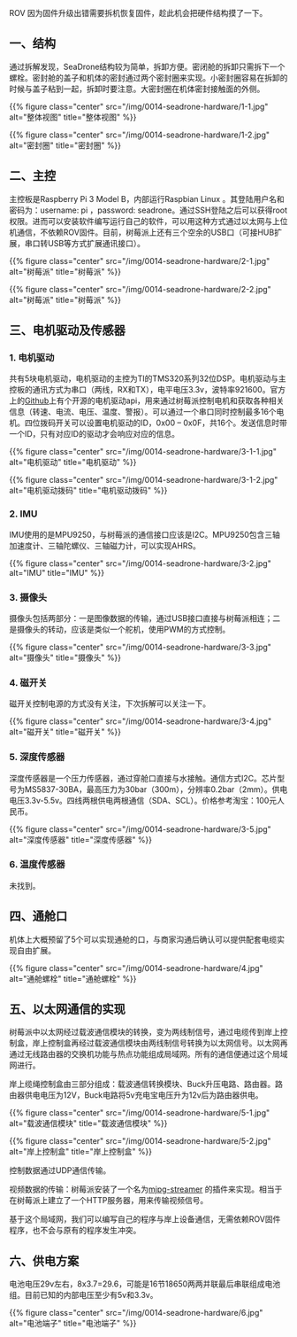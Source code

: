 ROV 因为固件升级出错需要拆机恢复固件，趁此机会把硬件结构摸了一下。  
<!--more-->

## 一、结构

通过拆解发现，SeaDrone结构较为简单，拆卸方便。密闭舱的拆卸只需拆下一个螺栓。密封舱的盖子和机体的密封通过两个密封圈来实现。小密封圈容易在拆卸的时候与盖子粘到一起，拆卸时要注意。大密封圈在机体密封接触面的外侧。

{{% figure class="center" src="/img/0014-seadrone-hardware/1-1.jpg" alt="整体视图" title="整体视图" %}}   

{{% figure class="center" src="/img/0014-seadrone-hardware/1-2.jpg" alt="密封圈" title="密封圈" %}}   



## 二、主控

主控板是Raspberry Pi 3 Model B，内部运行Raspbian Linux 。其登陆用户名和密码为：username: pi ，password: seadrone。通过SSH登陆之后可以获得root 权限。进而可以安装软件编写运行自己的软件，可以用这种方式通过以太网与上位机通信，不依赖ROV固件。目前，树莓派上还有三个空余的USB口（可接HUB扩展，串口转USB等方式扩展通讯接口）。

{{% figure class="center" src="/img/0014-seadrone-hardware/2-1.jpg" alt="树莓派" title="树莓派" %}}   

{{% figure class="center" src="/img/0014-seadrone-hardware/2-2.jpg" alt="树莓派" title="树莓派" %}}   



## 三、电机驱动及传感器

### 1. 电机驱动

共有5块电机驱动，电机驱动的主控为TI的TMS320系列32位DSP。电机驱动与主控板的通讯方式为串口（两线，RX和TX），电平电压3.3v，波特率921600。官方上的[Github](https://github.com/orobotix/SeaDrone-Smart-Thruster-Library)上有个开源的电机驱动api，用来通过树莓派控制电机和获取各种相关信息（转速、电流、电压、温度、警报）。可以通过一个串口同时控制最多16个电机。四位拨码开关可以设置电机驱动的ID，0x00 – 0x0F，共16个。发送信息时带一个ID，只有对应ID的驱动才会响应对应的信息。  

{{% figure class="center" src="/img/0014-seadrone-hardware/3-1-1.jpg" alt="电机驱动" title="电机驱动" %}}   

{{% figure class="center" src="/img/0014-seadrone-hardware/3-1-2.jpg" alt="电机驱动拨码" title="电机驱动拨码" %}}   

### 2. IMU

IMU使用的是MPU9250，与树莓派的通信接口应该是I2C。MPU9250包含三轴加速度计、三轴陀螺仪、三轴磁力计，可以实现AHRS。

{{% figure class="center" src="/img/0014-seadrone-hardware/3-2.jpg" alt="IMU" title="IMU" %}}   



### 3. 摄像头

摄像头包括两部分：一是图像数据的传输，通过USB接口直接与树莓派相连；二是摄像头的转动，应该是类似一个舵机，使用PWM的方式控制。

{{% figure class="center" src="/img/0014-seadrone-hardware/3-3.jpg" alt="摄像头" title="摄像头" %}}   



### 4. 磁开关

磁开关控制电源的方式没有关注，下次拆解可以关注一下。

{{% figure class="center" src="/img/0014-seadrone-hardware/3-4.jpg" alt="磁开关" title="磁开关" %}}   



### 5. 深度传感器

深度传感器是一个压力传感器，通过穿舱口直接与水接触。通信方式I2C。芯片型号为MS5837-30BA，最高压力为30bar（300m），分辨率0.2bar（2mm）。供电电压3.3v-5.5v。四线两根供电两根通信（SDA、SCL）。价格参考淘宝：100元人民币。

{{% figure class="center" src="/img/0014-seadrone-hardware/3-5.jpg" alt="深度传感器" title="深度传感器" %}}   



### 6. 温度传感器

未找到。



## 四、通舱口

机体上大概预留了5个可以实现通舱的口，与商家沟通后确认可以提供配套电缆实现自由扩展。



{{% figure class="center" src="/img/0014-seadrone-hardware/4.jpg" alt="通舱螺栓" title="通舱螺栓" %}}   



## 五、以太网通信的实现

树莓派中以太网经过载波通信模块的转换，变为两线制信号，通过电缆传到岸上控制盒，岸上控制盒再经过载波通信模块由两线制信号转换为以太网信号。以太网再通过无线路由器的交换机功能与热点功能组成局域网。所有的通信便通过这个局域网进行。   

岸上缆绳控制盒由三部分组成：载波通信转换模块、Buck升压电路、路由器。路由器供电电压为12V，Buck电路将5v充电宝电压升为12v后为路由器供电。  

{{% figure class="center" src="/img/0014-seadrone-hardware/5-1.jpg" alt="载波通信模块" title="载波通信模块" %}}   

{{% figure class="center" src="/img/0014-seadrone-hardware/5-2.jpg" alt="岸上控制盒" title="岸上控制盒" %}}   

控制数据通过UDP通信传输。   

视频数据的传输：树莓派安装了一个名为[mjpg-streamer](https://github.com/jacksonliam/mjpg-streamer) 的插件来实现。相当于在树莓派上建立了一个HTTP服务器，用来传输视频信号。   

基于这个局域网，我们可以编写自己的程序与岸上设备通信，无需依赖ROV固件程序，也不会与原有的程序发生冲突。



## 六、供电方案

电池电压29v左右，8x3.7=29.6，可能是16节18650两两并联最后串联组成电池组。目前已知的内部电压至少有5v和3.3v。

{{% figure class="center" src="/img/0014-seadrone-hardware/6.jpg" alt="电池端子" title="电池端子" %}}   


